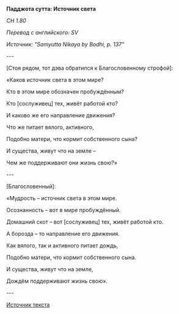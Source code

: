 **Падджота сутта: Источник света**

*СН 1\.80*

*Перевод с английского: SV*

*Источник: "Samyutta Nikaya by Bodhi, p\. 137"*

\-\-\-

\[Стоя рядом, тот дэва обратился к Благословенному строфой\]:

«Каков источник света в этом мире? 

Кто в этом мире обозначен пробуждённым? 

Кто \[сослуживец\] тех, живёт работой кто? 

И каково же его направление движения? 

Что же питает вялого, активного, 

Подобно матери, что кормит собственного сына? 

И существа, живут что на земле – 

Чем же поддерживают они жизнь свою?»

\-\-\-

\[Благословенный\]:

«Мудрость – источник света в этом мире\. 

Осознанность – вот в мире пробуждённый\. 

Домашний скот – вот \[сослуживец\] тех, живёт работой кто\. 

А борозда – то направление его движения\. 

Как вялого, так и активного питает дождь, 

Подобно матери, что кормит собственного сына\. 

И существа, живут что на земле, 

Дождём поддерживают жизнь свою»\.

\-\-\-

[Источник текста](https://www\.theravada\.ru/Teaching/Canon/Suttanta/Texts/sn1_80\-pajjota\-sutta\-sv\.htm)